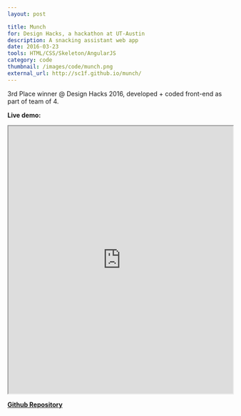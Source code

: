 ```yaml
---
layout: post

title: Munch
for: Design Hacks, a hackathon at UT-Austin
description: A snacking assistant web app
date: 2016-03-23
tools: HTML/CSS/Skeleton/AngularJS
category: code
thumbnail: /images/code/munch.png
external_url: http://sc1f.github.io/munch/
---
```

3rd Place winner @ Design Hacks 2016, developed + coded front-end as part of team of 4.

**Live demo:**
<iframe src="http://sc1f.github.io/munch/#/" height="600px" width="100%"></iframe>

**[Github Repository](https://github.com/sc1f/munch)**